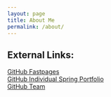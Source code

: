 ```yaml
---
layout: page
title: About Me
permalink: /about/
---
```


## External Links:
[GitHub Fastpages](https://github.com/Natalie-Beckwith/fastpages)<br>
[GitHub Individual Spring Portfolio](https://github.com/Natalie-Beckwith/Natalie_Beckwith)<br>
[GitHub Team](https://github.com/NinjaBreadLord/didactic-bassoon)


